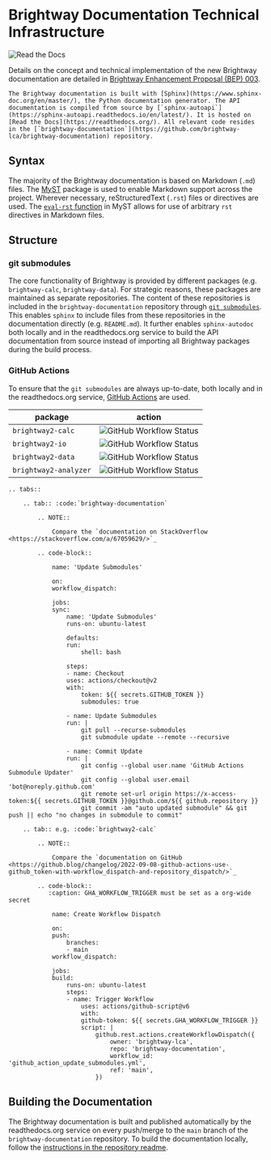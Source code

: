 # Brightway Documentation Technical Infrastructure

![Read the Docs](https://img.shields.io/readthedocs/brightway-documentation?label=readthedocs.org&logo=Read%20the%20Docs&logoColor=white)


Details on the concept and technical implementation of the new Brightway documentation are detailed in [Brightway Enhancement Proposal (BEP) 003](https://github.com/brightway-lca/enhancement-proposals/blob/main/proposals/0003_documentation.md).


```{note}
The Brightway documentation is built with [Sphinx](https://www.sphinx-doc.org/en/master/), the Python documentation generator. The API documentation is compiled from source by [`sphinx-autoapi`](https://sphinx-autoapi.readthedocs.io/en/latest/). It is hosted on [Read the Docs](https://readthedocs.org/). All relevant code resides in the [`brightway-documentation`](https://github.com/brightway-lca/brightway-documentation) repository.
```

## Syntax

The majority of the Brightway documentation is based on Markdown (`.md`) files. The [MyST](https://myst-parser.readthedocs.io/en/latest/index.html) package is used to enable Markdown support across the project. Wherever necessary, reStructuredText (`.rst`) files or directives are used. The [`eval-rst` function](https://myst-parser.readthedocs.io/en/latest/syntax/roles-and-directives.html#syntax-directives-parsing) in MyST allows for use of arbitrary `rst` directives in Markdown files. 

## Structure

### git submodules

The core functionality of Brightway is provided by different packages (e.g. `brightway-calc`, `brightway-data`). For strategic reasons, these packages are maintained as separate repositories. The content of these repositories is included in the `brightway-documentation` repository through [`git submodules`](https://git-scm.com/book/en/v2/Git-Tools-Submodules). This enables `sphinx` to include files from these repositories in the documentation directly (e.g. `README.md`). It further enables `sphinx-autodoc` both locally and in the readthedocs.org service to build the API documentation from source instead of importing all Brightway packages during the build process. 

### GitHub Actions

To ensure that the `git submodules` are always up-to-date, both locally and in the readthedocs.org service, [GitHub Actions](https://github.com/features/actions) are used.

| package | action |
| ------- | ------ |
| `brightway2-calc` | ![GitHub Workflow Status](https://img.shields.io/github/actions/workflow/status/brightway-lca/brightway2-calc/.github/workflows/github_action_notify_documentation_repo.yml?label=action&logo=GitHub%20Actions&logoColor=white) |
| `brightway2-io` | ![GitHub Workflow Status](https://img.shields.io/github/actions/workflow/status/brightway-lca/brightway2-io/.github/workflows/github_action_notify_documentation_repo.yml?label=action&logo=GitHub%20Actions&logoColor=white) |
| `brightway2-data` | ![GitHub Workflow Status](https://img.shields.io/github/actions/workflow/status/brightway-lca/brightway2-data/.github/workflows/github_action_notify_documentation_repo.yml?label=action&logo=GitHub%20Actions&logoColor=white) |
| `brightway2-analyzer` | ![GitHub Workflow Status](https://img.shields.io/github/actions/workflow/status/brightway-lca/brightway2-analyzer/.github/workflows/github_action_notify_documentation_repo.yml?label=action&logo=GitHub%20Actions&logoColor=white) |


```{eval-rst}
.. tabs::

    .. tab:: :code:`brightway-documentation`

        .. NOTE::

            Compare the `documentation on StackOverflow <https://stackoverflow.com/a/67059629/>`_

        .. code-block::

            name: 'Update Submodules'

            on:
            workflow_dispatch:

            jobs:
            sync:
                name: 'Update Submodules'
                runs-on: ubuntu-latest

                defaults:
                run:
                    shell: bash

                steps:
                - name: Checkout
                uses: actions/checkout@v2
                with:
                    token: ${{ secrets.GITHUB_TOKEN }}
                    submodules: true

                - name: Update Submodules
                run: |
                    git pull --recurse-submodules
                    git submodule update --remote --recursive

                - name: Commit Update
                run: |
                    git config --global user.name 'GitHub Actions Submodule Updater'
                    git config --global user.email 'bot@noreply.github.com'
                    git remote set-url origin https://x-access-token:${{ secrets.GITHUB_TOKEN }}@github.com/${{ github.repository }}
                    git commit -am "auto updated submodule" && git push || echo "no changes in submodule to commit"

    .. tab:: e.g. :code:`brightway2-calc`

        .. NOTE::

            Compare the `documentation on GitHub <https://github.blog/changelog/2022-09-08-github-actions-use-github_token-with-workflow_dispatch-and-repository_dispatch/>`_

        .. code-block::
           :caption: GHA_WORKFLOW_TRIGGER must be set as a org-wide secret

            name: Create Workflow Dispatch

            on:
            push:
                branches:
                - main  
            workflow_dispatch:

            jobs:
            build:
                runs-on: ubuntu-latest
                steps:
                - name: Trigger Workflow
                    uses: actions/github-script@v6
                    with:
                    github-token: ${{ secrets.GHA_WORKFLOW_TRIGGER }}
                    script: |
                        github.rest.actions.createWorkflowDispatch({
                            owner: 'brightway-lca',
                            repo: 'brightway-documentation',
                            workflow_id: 'github_action_update_submodules.yml',
                            ref: 'main',
                        })
```

## Building the Documentation

The Brightway documentation is built and published automatically by the readthedocs.org service on every push/merge to the `main` branch of the `brightway-documentation` repository. To build the documentation locally, follow the [instructions in the repository readme](https://github.com/brightway-lca/brightway-documentation).